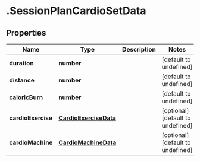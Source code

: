 # .SessionPlanCardioSetData

## Properties

Name | Type | Description | Notes
------------ | ------------- | ------------- | -------------
**duration** | **number** |  | [default to undefined]
**distance** | **number** |  | [default to undefined]
**caloricBurn** | **number** |  | [default to undefined]
**cardioExercise** | [**CardioExerciseData**](CardioExerciseData.md) |  | [optional] [default to undefined]
**cardioMachine** | [**CardioMachineData**](CardioMachineData.md) |  | [optional] [default to undefined]

